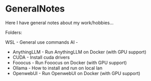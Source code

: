 # GeneralNotes
Here I have general notes about my work/hobbies...


Folders:

WSL - General use commands
AI -
  - AnythingLLM - Run AnythingLLM on Docker (with GPU support)
  - CUDA - Install cuda drivers
  - Fooocus - Run Fooocus on Docker (with GPU support)
  - Ollama - How to install and run on local lan
  - OpenwebUI - Run OpenwebUI on Docker (with GPU support)
